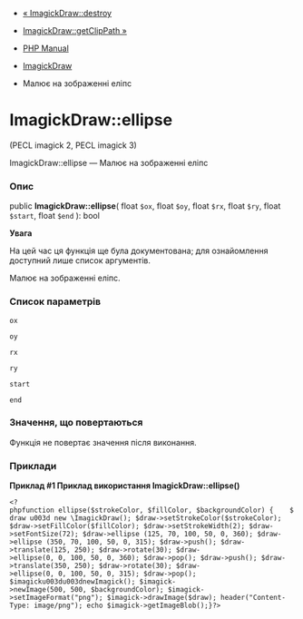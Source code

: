 - [« ImagickDraw::destroy](imagickdraw.destroy.md)
- [ImagickDraw::getClipPath »](imagickdraw.getclippath.md)

- [PHP Manual](index.md)
- [ImagickDraw](class.imagickdraw.md)
- Малює на зображенні еліпс

# ImagickDraw::ellipse

(PECL imagick 2, PECL imagick 3)

ImagickDraw::ellipse — Малює на зображенні еліпс

### Опис

public **ImagickDraw::ellipse**(
float `$ox`,
float `$oy`,
float `$rx`,
float `$ry`,
float `$start`,
float `$end`
): bool

**Увага**

На цей час ця функція ще була документована; для
ознайомлення доступний лише список аргументів.

Малює на зображенні еліпс.

### Список параметрів

`ox`

`oy`

`rx`

`ry`

`start`

`end`

### Значення, що повертаються

Функція не повертає значення після виконання.

### Приклади

**Приклад #1 Приклад використання **ImagickDraw::ellipse()****

` <?phpfunction ellipse($strokeColor, $fillColor, $backgroundColor) {    $draw u003d new \ImagickDraw(); $draw->setStrokeColor($strokeColor); $draw->setFillColor($fillColor); $draw->setStrokeWidth(2); $draw->setFontSize(72); $draw->ellipse (125, 70, 100, 50, 0, 360); $draw->ellipse (350, 70, 100, 50, 0, 315); $draw->push(); $draw->translate(125, 250); $draw->rotate(30); $draw->ellipse(0, 0, 100, 50, 0, 360); $draw->pop(); $draw->push(); $draw->translate(350, 250); $draw->rotate(30); $draw->ellipse(0, 0, 100, 50, 0, 315); $draw->pop(); $imagicku003du003dnewImagick(); $imagick->newImage(500, 500, $backgroundColor); $imagick->setImageFormat("png"); $imagick->drawImage($draw); header("Content-Type: image/png"); echo $imagick->getImageBlob();}?> `
